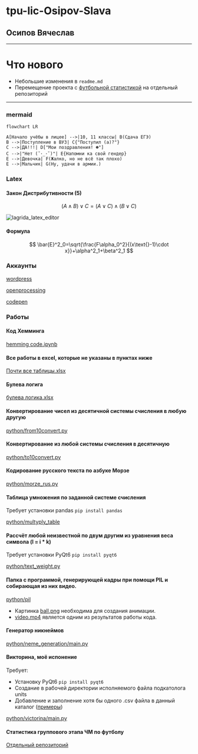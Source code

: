 # tpu-lic-Osipov-Slava
## Осипов Вячеслав

___
# Что нового
- Небольшие изменения в `readme.md`
- Перемещение проекта с [футбольной статистикой](#Статистика-группового-этапа-ЧМ-по-футболу) на отдельный репозиторий
___

### mermaid
```mermaid
flowchart LR

A[Начало учёбы в лицее] -->|10, 11 классы| B(Сдача ЕГЭ)
B -->|Поступление в ВУЗ| C{"Поступил (а)?"}
C -->|ДА!!!| D["Мои поздравления! ☻"]
C -->|"Нет (˘･_･˘)"| E{Напомни ка свой гендер}
E -->|Девочка| F(Жалко, но не всё так плохо)
E -->|Мальчик| G(Ну, удачи в армии.)
```

### Latex

#### Закон Дистрибутивности (5)
$$ (A \wedge B)\vee C = (A \vee C)\wedge(B\vee C) $$

![lagrida_latex_editor](https://user-images.githubusercontent.com/88902225/198812972-19670010-2712-4d4f-a392-623fbfef5c0e.png)

#### Формула
$$ \bar{E}^2_0=\sqrt{\frac{F\alpha_0^2}{(x\text{}-1)\cdot x}}+\alpha^2_1+\beta^2_1 $$

### Аккаунты
[wordpress](https://nightskumbry.wordpress.com/)

[openprocessing](https://openprocessing.org/user/344087)

[codepen](https://codepen.io/NightSkumbry/pen/YzLmOGW)

### Работы
#### Код Хемминга
[hemming code.ipynb](https://github.com/NightSkymbry/tpu-lic-Osipov-Slava/blob/main/hemming%20code.ipynb)

#### Все работы в excel, которые не указаны в пунктах ниже
[Почти все таблицы.xlsx](https://github.com/NightSkymbry/tpu-lic-Osipov-Slava/blob/main/%D0%9F%D0%BE%D1%87%D1%82%D0%B8%20%D0%B2%D1%81%D0%B5%20%D1%82%D0%B0%D0%B1%D0%BB%D0%B8%D1%86%D1%8B.xlsx)

#### Булева логига
[булева логика.xlsx](https://github.com/NightSkymbry/tpu-lic-Osipov-Slava/blob/main/%D0%B1%D1%83%D0%BB%D0%B5%D0%B2%D0%B0%20%D0%BB%D0%BE%D0%B3%D0%B8%D0%BA%D0%B0.xlsx)

#### Конвертирование чисел из десятичной системы счисления в любую другую
[python/from10convert.py](https://github.com/NightSkymbry/tpu-lic-Osipov-Slava/blob/main/python/from10convert.py)

#### Конвертирование из любой системы счисления в десятичную
[python/to10convert.py](https://github.com/NightSkymbry/tpu-lic-Osipov-Slava/blob/main/python/to10convert.py)

#### Кодирование русского текста по азбуке Морзе
[python/morze_rus.py](https://github.com/NightSkymbry/tpu-lic-Osipov-Slava/blob/main/python/morze_rus.py)

#### Таблица умножения по заданной системе счисления
Требует установки pandas `pip install pandas`

[python/multyply_table](https://github.com/NightSkymbry/tpu-lic-Osipov-Slava/blob/main/python/multyply_table.py)

#### Рассчёт любой неизвестной по двум другим из уравнения веса символа (I = i * k)
Требует установки PyQt6 `pip install pyqt6`

[python/text_weight.py](https://github.com/NightSkymbry/tpu-lic-Osipov-Slava/blob/main/python/text_weight.py)

#### Папка с программой, генерирующей кадры при помощи PIL и собирающая из них видео.
[python/pil](https://github.com/NightSkymbry/tpu-lic-Osipov-Slava/blob/main/python/pil)
- Картинка [ball.png](https://github.com/NightSkymbry/tpu-lic-Osipov-Slava/blob/main/python/pil/ball.png) необходима для создания анимации.
- [video.mp4](https://github.com/NightSkymbry/tpu-lic-Osipov-Slava/blob/main/python/pil/video.mp4) является одним из результатов работы кода.

#### Генератор никнеймов
[python/neme_generation/main.py](https://github.com/NightSkymbry/tpu-lic-Osipov-Slava/blob/main/python/name_generation/main.py)

#### Викторина, моё испонение
Требует:
- Установку PyQt6 `pip install pyqt6`
- Создание в рабочей директории исполняемого файла подкатолога units
- Добавление и заполнение хотя бы одного .csv файла в данный каталог ([примеры](https://github.com/NightSkymbry/tpu-lic-Osipov-Slava/blob/main/python/victorina/units))

[python/victorina/main.py](https://github.com/NightSkymbry/tpu-lic-Osipov-Slava/blob/main/python/victorina/main.py)

#### Статистика группового этапа ЧМ по футболу
[Отдельный репозиторий](https://github.com/NightSkymbry/football_site)